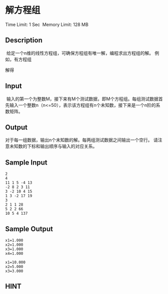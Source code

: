 # 解方程组
Time Limit: 1 Sec  Memory Limit: 128 MB


## Description
 给定一个n维的线性方程组，可确保方程组有唯一解，编程求出方程组的解。
例如，有方程组

解得


## Input
 输入的第一个为整数M，接下来有M个测试数据，即M个方程组。每组测试数据首先输入一个整数n（n<=50），表示该方程组有n个未知数，接下来是一个n阶的系数矩阵。

## Output
对于每一组数据，输出n个未知数的解。每两组测试数据之间输出一个空行。
请注意未知数的下标和输出顺序与输入的对应关系。


## Sample Input
```
2
4
11 1 5 -4 13
-2 8 2 3 11
3 -2 10 4 15
1 3 -2 17 19
3
2 1 1 28
5 2 2 66
10 5 4 137

```
## Sample Output
```
x1=1.000
x2=1.000
x3=1.000
x4=1.000

x1=10.000
x2=5.000
x3=3.000

```

## HINT
